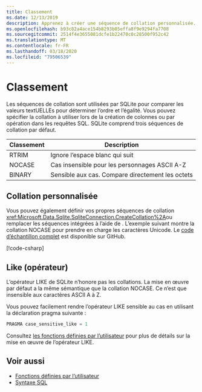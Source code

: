 ```yaml
---
title: Classement
ms.date: 12/13/2019
description: Apprenez à créer une séquence de collation personnalisée.
ms.openlocfilehash: b93c82a4ace154b8293b05effa8f9e9294fa7708
ms.sourcegitcommit: 2514f4e3655081dcfe1b22470c0c28500f952c42
ms.translationtype: MT
ms.contentlocale: fr-FR
ms.lasthandoff: 03/18/2020
ms.locfileid: "79506539"
---
```

# <a name="collation"></a>Classement

Les séquences de collation sont utilisées par SQLite pour comparer les valeurs textUELLEs pour déterminer l’ordre et l’égalité. Vous pouvez spécifier la collation à utiliser lors de la création de colonnes ou par opération dans les requêtes SQL. SQLite comprend trois séquences de collation par défaut.

| Classement | Description                               |
| --------- | ----------------------------------------- |
| RTRIM     | Ignore l’espace blanc qui suit               |
| NOCASE    | Cas insensible pour les personnages ASCII A-Z |
| BINARY    | Sensible aux cas. Compare directement les octets   |

## <a name="custom-collation"></a>Collation personnalisée

Vous pouvez également définir vos propres séquences de collation <xref:Microsoft.Data.Sqlite.SqliteConnection.CreateCollation%2A>ou remplacer les séquences intégrées à l’aide de . L’exemple suivant montre la collation NOCASE pour prendre en charge les caractères Unicode. Le [code d’échantillon complet](https://github.com/dotnet/samples/blob/master/snippets/standard/data/sqlite/CollationSample/Program.cs) est disponible sur GitHub.

[!code-csharp[](../../../../samples/snippets/standard/data/sqlite/CollationSample/Program.cs?name=snippet_Collation)]

## <a name="like-operator"></a>Like (opérateur)

L’opérateur LIKE de SQLite n’honore pas les collations. La mise en œuvre par défaut a la même sémantique que la collation NOCASE. Ce n’est que insensible aux caractères ASCII A à Z.

Vous pouvez facilement rendre l’opérateur LIKE sensible au cas en utilisant la déclaration pragma suivante :

```sql
PRAGMA case_sensitive_like = 1
```

Consultez [les fonctions définies par l’utilisateur](user-defined-functions.md) pour plus de détails sur la mise en œuvre de l’opérateur LIKE.

## <a name="see-also"></a>Voir aussi

* [Fonctions définies par l’utilisateur](user-defined-functions.md)
* [Syntaxe SQL](https://www.sqlite.org/lang.html)
